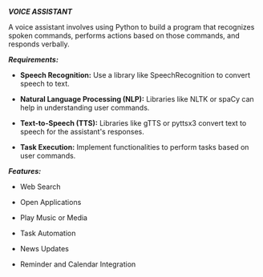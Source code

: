 **_VOICE ASSISTANT_**

A voice assistant involves using Python to build a program that recognizes spoken commands, performs actions based on those commands, and responds verbally. 

**_Requirements:_**

- **Speech Recognition:** Use a library like SpeechRecognition to convert speech to text.

- **Natural Language Processing (NLP):** Libraries like NLTK or spaCy can help in understanding user commands.

- **Text-to-Speech (TTS):** Libraries like gTTS or pyttsx3 convert text to speech for the assistant's responses.

- **Task Execution:** Implement functionalities to perform tasks based on user commands.

**_Features:_**
- Web Search

- Open Applications

- Play Music or Media

- Task Automation

- News Updates

- Reminder and Calendar Integration

